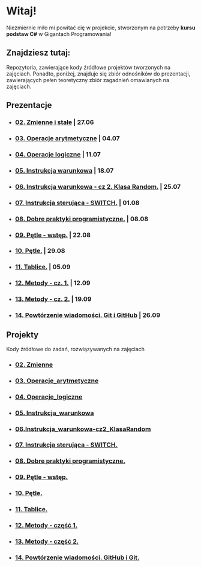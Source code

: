 # Witaj!
Niezmiernie miło mi powitać cię w projekcie, stworzonym na potrzeby **kursu podstaw C#** w Gigantach Programowania!

## Znajdziesz tutaj:
Repozytoria, zawierające kody źródłowe projektów tworzonych na zajęciach. Ponadto, poniżej, znajduje się zbiór odnośników do prezentacji, zawierających pełen teoretyczny zbiór zagadnień omawianych na zajęciach.

## Prezentacje

- ### [ 02. Zmienne i stałe](https://www.michcia.pl/csharp/02.zmienne_stale/02.zmienne-stale.pdf) | 27.06
- ### [03. Operacje arytmetyczne](https://www.michcia.pl/csharp/03.operacje_arytmetyczne/03.operacje-arytmetyczne.pdf) | 04.07
- ### [04. Operacje logiczne](https://www.michcia.pl/csharp/04.operacje_logiczne/04.operatory-logiczne_rzutowanie.pdf) | 11.07
- ### [05. Instrukcja warunkowa](https://www.michcia.pl/csharp/05.instrukcja_warunkowa/05.instrukcja_if.pdf) | 18.07
- ### [06. Instrukcja warunkowa - cz 2. Klasa Random.](https://www.michcia.pl/csharp/06.instrukcja_warunkowa-cz2/06.instrukcja_if-cz2.pdf) | 25.07
- ### [07. Instrukcja sterująca - SWITCH.](https://www.michcia.pl/csharp/07.instrukcja_sterujaca_switch/07.switch.pdf) | 01.08
- ### [08. Dobre praktyki programistyczne.](https://www.michcia.pl/csharp/08.dobre-praktyki_programistyczne/08.dobre_praktyki.pdf) | 08.08
- ### [09. Pętle - wstęp.](https://www.michcia.pl/csharp/09.petle_wstep/09.petle_wstep.pdf) | 22.08
- ### [10. Pętle.](https://www.michcia.pl/csharp/10.petle/10_petle.pdf) | 29.08
- ### [11. Tablice.](https://www.michcia.pl/csharp/11.tablice/11_tablice.pdf) | 05.09
- ### [12. Metody - cz. 1.](https://www.michcia.pl/csharp/12i13.metody/12_metody-cz1.pdf) | 12.09
- ### [13. Metody - cz. 2.](https://www.michcia.pl/csharp/14.powtorzenie/13_metody-cz2.pdf) | 19.09
- ### [14. Powtórzenie wiadomości. Git i GitHub](https://www.michcia.pl/csharp/12i13.metody/14_powtorzenie.pdf) | 26.09


## Projekty

Kody źródłowe do zadań, rozwiązywanych na zajęciach

- ### [02. Zmienne](https://github.com/GiganciCS/02.Zmienne)
- ### [03. Operacje_arytmetyczne](https://github.com/GiganciCS/03.Operacje_arytmetyczne)
- ### [04. Operacje_logiczne](https://github.com/GiganciCS/04.Operacje_logiczne)
- ### [05. Instrukcja_warunkowa](https://github.com/GiganciCS/05.Instrukcja_warunkowa)
- ### [06.Instrukcja_warunkowa-cz2_KlasaRandom](https://github.com/GiganciCS/06.Instrukcja_warunkowa-cz2_KlasaRandom.git)
- ### [07. Instrukcja sterująca - SWITCH.](https://github.com/GiganciCS/07.Instrukcja_sterujaca_SWITCH) 
- ### [08. Dobre praktyki programistyczne.](https://github.com/GiganciCS/08.Dobre-praktyki_programistyczne)
- ### [09. Pętle - wstęp.](https://github.com/GiganciCS/09.Petle_wstep)
- ### [10. Pętle.](https://github.com/GiganciCS/10.Petle)
- ### [11. Tablice.](https://github.com/GiganciCS/11.Tablice)
- ### [12. Metody - część 1.](https://github.com/GiganciCS/12.Metody-cz1)
- ### [13. Metody - część 2.](https://github.com/GiganciCS/13.Metody-cz2)
- ### [14. Powtórzenie wiadomości. GitHub i Git.](https://github.com/GiganciCS/14.Powtorzenie-GitHub)
